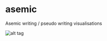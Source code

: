 # asemic
Asemic writing / pseudo writing visualisations

![alt tag](https://github.com/marcusvolz/asemic/blob/master/plots/asemic-b3e22398349dfad6f6bd95edebd1546654c0704c.png)
